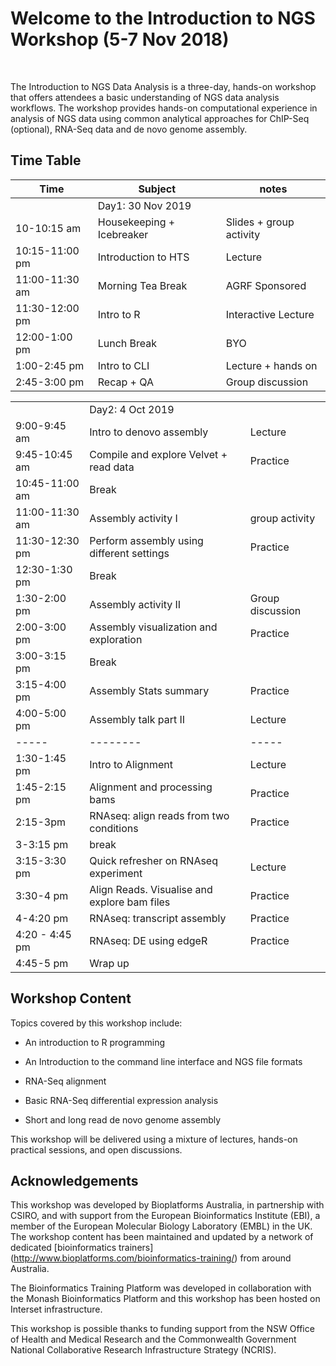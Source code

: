 # Welcome to the Introduction to NGS Workshop (5-7 Nov 2018)
<br>

The Introduction to NGS Data Analysis is a three-day, hands-on workshop that offers attendees a basic understanding of NGS data analysis workflows. 
The workshop provides hands-on computational experience in analysis of NGS data using common analytical approaches for ChIP-Seq (optional), RNA-Seq data and de novo genome assembly.

## Time Table

|Time |Subject |notes|
|-----|--------|-----|
||Day1: 30 Nov 2019 |
|10-10:15 am|Housekeeping + Icebreaker|Slides + group activity|
|10:15-11:00 pm|Introduction to HTS|Lecture|  
|11:00-11:30 am|Morning Tea Break|AGRF Sponsored|
|11:30-12:00 pm|Intro to R|Interactive Lecture|
|12:00-1:00 pm|Lunch Break|BYO|
|1:00-2:45 pm|Intro to CLI|Lecture + hands on|
|2:45-3:00 pm|Recap + QA|Group discussion|


| | ||
|------|-----|----|
||Day2: 4 Oct 2019|
|9:00-9:45 am|Intro to denovo assembly|Lecture |
|9:45-10:45 am|Compile and explore Velvet + read data|Practice
|10:45-11:00 am|Break|
|11:00-11:30 am|Assembly activity I|group activity|
|11:30-12:30 pm|Perform assembly using different settings|Practice|
|12:30-1:30 pm|Break|
|1:30-2:00 pm|Assembly activity II|Group discussion|
|2:00-3:00 pm|Assembly visualization and exploration|Practice|
|3:00-3:15 pm|Break|
|3:15-4:00 pm|Assembly Stats summary|Practice|
|4:00-5:00 pm|Assembly talk part II|Lecture|
|-----|--------|-----|
|1:30-1:45 pm|Intro to Alignment|Lecture|
|1:45-2:15 pm|Alignment and processing bams|Practice|
|2:15-3pm|RNAseq: align reads from two conditions|Practice|
|3-3:15 pm|break| | |
|3:15-3:30 pm|Quick refresher on RNAseq experiment|Lecture|
|3:30-4 pm|Align Reads.  Visualise and explore bam files|Practice|
|4-4:20 pm|RNAseq: transcript assembly|Practice| 
|4:20 - 4:45 pm|RNAseq: DE using edgeR|Practice|
|4:45-5 pm|Wrap up| |


## Workshop Content
Topics covered by this workshop include:

* An introduction to R programming

* An Introduction to the command line interface and NGS file formats 

* RNA-Seq alignment  

* Basic RNA-Seq differential expression analysis 

* Short and long read de novo genome assembly 


This workshop will be delivered using a mixture of lectures, hands-on practical sessions, and open discussions.

## Acknowledgements
This workshop was developed by Bioplatforms Australia, in partnership with CSIRO, and with support from the European Bioinformatics Institute (EBI), a member of the European Molecular Biology Laboratory (EMBL) in the UK. The workshop content has been maintained and updated by a network of dedicated [bioinformatics trainers] (http://www.bioplatforms.com/bioinformatics-training/) from around Australia.<br>

The Bioinformatics Training Platform was developed in collaboration with the Monash Bioinformatics Platform and this workshop has been hosted on Interset infrastructure.<br>

This workshop is possible thanks to funding support from the NSW Office of Health and Medical Research and the Commonwealth Government National Collaborative Research Infrastructure Strategy (NCRIS).<br>
